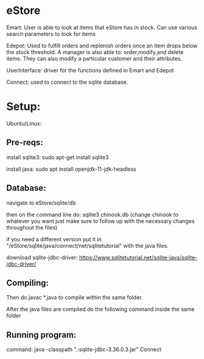 # eStore
Emart: User is able to look at items that eStore has in stock. Can use various search parameters to look for items

Edepot: Used to fulfill orders and replenish orders once an item drops below the stock threshold. A manager is also able to: order,modify,and delete items. They can also modify a particular customer and their attributes. 

UserInterface: driver for the functions defined in Emart and Edepot

Connect: used to connect to the sqlite database.



# Setup:

Ubuntu/Linux: 

## Pre-reqs:

install sqlite3: sudo apt-get install sqlite3

install java: sudo apt install openjdk-11-jdk-headless 

## Database:

navigate to eStore/sqlite/db

then on the command line do: sqlite3 chinook.db
(change chinook to whatever you want just make sure to follow up with the necessary changes throughout the files)

if you need a different version put it in "/eStore/sqlite/java/connect/net/sqlitetutorial" with the java files. 

download sqlite-jdbc-driver: https://www.sqlitetutorial.net/sqlite-java/sqlite-jdbc-driver/

## Compiling:

Then do javac *.java to compile within the same folder.

After the java files are compiled do the following command inside the same folder

## Running program:

command: java -classpath ".:sqlite-jdbc-3.36.0.3.jar" Connect 




